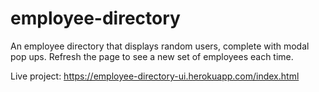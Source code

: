 # employee-directory
An employee directory that displays random users, complete with modal pop ups. Refresh the page to see a new set of employees each time.

Live project: https://employee-directory-ui.herokuapp.com/index.html
